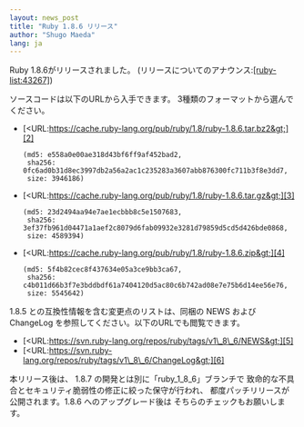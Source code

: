 ```yaml
---
layout: news_post
title: "Ruby 1.8.6 リリース"
author: "Shugo Maeda"
lang: ja
---
```


Ruby 1.8.6がリリースされました。 (リリースについてのアナウンス:[\[ruby-list:43267\]][1])

ソースコードは以下のURLから入手できます。 3種類のフォーマットから選んでください。

* [&lt;URL:https://cache.ruby-lang.org/pub/ruby/1.8/ruby-1.8.6.tar.bz2&gt;][2]

      (md5: e558a0e00ae318d43bf6ff9af452bad2,
       sha256: 0fc6ad0b31d8ec3997db2a56a2ac1c235283a3607abb876300fc711b3f8e3dd7,
       size: 3946186)

* [&lt;URL:https://cache.ruby-lang.org/pub/ruby/1.8/ruby-1.8.6.tar.gz&gt;][3]

      (md5: 23d2494aa94e7ae1ecbbb8c5e1507683,
       sha256: 3ef37fb961d04471a1aef2c8079d6fab09932e3281d79859d5cd5d426bde0868,
       size: 4589394)

* [&lt;URL:https://cache.ruby-lang.org/pub/ruby/1.8/ruby-1.8.6.zip&gt;][4]

      (md5: 5f4b82cec8f437634e05a3ce9bb3ca67,
       sha256: c4b011d66b3f7e3bddbdf61a7404120d5ac80c6b742ad08e7e75b6d14ee56e76,
       size: 5545642)

1.8.5 との互換性情報を含む変更点のリストは、同梱の NEWS および ChangeLog
を参照してください。以下のURLでも閲覧できます。

* [&lt;URL:https://svn.ruby-lang.org/repos/ruby/tags/v1\_8\_6/NEWS&gt;][5]
* [&lt;URL:https://svn.ruby-lang.org/repos/ruby/tags/v1\_8\_6/ChangeLog&gt;][6]

本リリース後は、 1.8.7 の開発とは別に「ruby\_1\_8\_6」ブランチで
致命的な不具合とセキュリティ脆弱性の修正に絞った保守が行われ、 都度パッチリリースが公開されます。1.8.6 へのアップグレード後は
そちらのチェックもお願いします。



[1]: https://blade.ruby-lang.org/ruby-list/43267
[2]: https://cache.ruby-lang.org/pub/ruby/1.8/ruby-1.8.6.tar.bz2
[3]: https://cache.ruby-lang.org/pub/ruby/1.8/ruby-1.8.6.tar.gz
[4]: https://cache.ruby-lang.org/pub/ruby/1.8/ruby-1.8.6.zip
[5]: https://svn.ruby-lang.org/repos/ruby/tags/v1_8_6/NEWS
[6]: https://svn.ruby-lang.org/repos/ruby/tags/v1_8_6/ChangeLog
